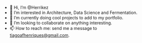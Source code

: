 - 👋 Hi, I’m @Herrikez
- 👀 I’m interested in Architecture, Data Science and Fermentation.
- 🌱 I’m currently doing cool projects to add to my portfolio.
- 💞️ I’m looking to collaborate on anything interesting.
- 📫 How to reach me: send me a message to tiagoafhenriques@gmail.com.

<!---
Herrikez/Herrikez is a ✨ special ✨ repository because its `README.md` (this file) appears on your GitHub profile.
You can click the Preview link to take a look at your changes.
--->
